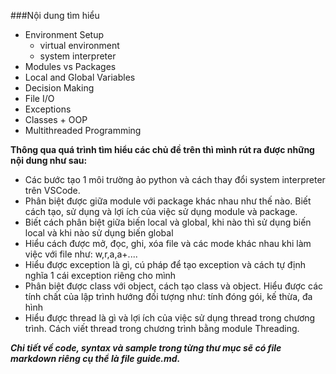 ###Nội dung tìm hiểu
 * Environment Setup
    - virtual environment
    - system interpreter
 * Modules vs Packages
 * Local and Global Variables
 * Decision Making
 * File I/O
 * Exceptions
 * Classes + OOP
 * Multithreaded Programming

**Thông qua quá trình tìm hiểu các chủ đề trên thì mình rút ra được những nội dung như sau:**
 * Các bước tạo 1 môi trường ảo python và cách thay đổi system interpreter trên VSCode.
 * Phân biệt được giữa module với package khác nhau như thế nào. Biết cách tạo, sử dụng và lợi ích của việc sử dụng module và package.
 * Biết cách phân biệt giữa biến local và global, khi nào thì sử dụng biến local và khi nào sử dụng biến global
 * Hiểu cách được mở, đọc, ghi, xóa file và các mode khác nhau khi làm việc với file như: w,r,a,a+....
 * Hiểu được exception là gì, cú pháp để tạo exception và cách  tự định nghĩa 1 cái exception riêng cho mình
 * Phân biệt được class  với object, cách tạo class và object. Hiểu được các tính chất của lập trình hướng đối tượng như: tính đóng gói, kế thừa, đa hình
 * Hiểu được thread là gì và lợi ích của việc sử dụng thread trong chương trình. Cách viết  thread trong chương trình bằng  module Threading.
  
***Chi tiết về code, syntax và sample trong từng thư mục sẽ có file markdown riêng cụ thể là file guide.md.***